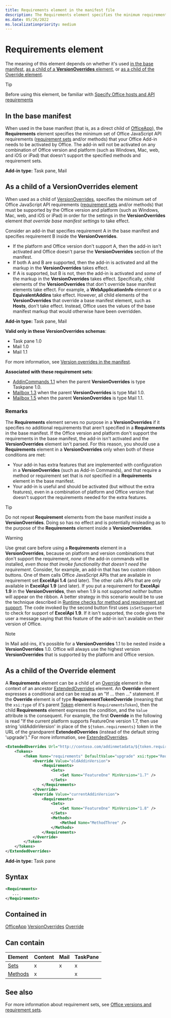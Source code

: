 ```yaml
---
title: Requirements element in the manifest file
description: The Requirements element specifies the minimum requirement set and methods your Office Add-in needs to be activated by Office or to override base manifest settings.
ms.date: 05/26/2022
ms.localizationpriority: medium
---
```


# Requirements element

The meaning of this element depends on whether it's used [in the base manifest](#in-the-base-manifest), [as a child of a **VersionOverrides** element](#as-a-child-of-a-versionoverrides-element), or [as a child of the Override element](#as-a-child-of-the-override-element).

> [!TIP]
> Before using this element, be familiar with [Specify Office hosts and API requirements](/office/dev/add-ins/develop/specify-office-hosts-and-api-requirements)

## In the base manifest

When used in the base manifest (that is, as a direct child of [OfficeApp](officeapp.md)), the **Requirements** element specifies the minimum set of Office JavaScript API requirements ([requirement sets](/office/dev/add-ins/develop/office-versions-and-requirement-sets#specify-office-applications-and-requirement-sets) and/or methods) that your Office Add-in needs to be activated by Office. The add-in will not be activated on any combination of Office version and platform (such as Windows, Mac, web, and iOS or iPad) that doesn't support the specified methods and requirement sets.

**Add-in type:** Task pane, Mail

## As a child of a VersionOverrides element

When used as a child of [VersionOverrides](versionoverrides.md), specifies the minimum set of Office JavaScript API requirements ([requirement sets](/office/dev/add-ins/develop/office-versions-and-requirement-sets#specify-office-applications-and-requirement-sets) and/or methods) that must be supported by the Office version and platform (such as Windows, Mac, web, and iOS or iPad) in order for the settings in the **VersionOverrides** element *that override base manifest settings* to take effect.

Consider an add-in that specifies requirement A in the base manifest and specifies requirement B inside the **VersionOverrides**. 

- If the platform and Office version don't support A, then the add-in isn't activated and Office doesn't parse the **VersionOverrides** section of the manifest. 
- If both A and B are supported, then the add-in is activated and all the markup in the **VersionOverrides** takes effect. 
- If A is supported, but B is not, then the add-in is activated and *some* of the markup in the **VersionOverrides** takes effect. Specifically, child elements of the **VersionOverrides** that don't override base manifest elements take effect. For example, a **WebApplicationInfo** element or a **EquivalentAddins** take effect. However, all child elements of the **VersionOverrides** that override a base manifest element, such as **Hosts**, don't take effect. Instead, Office uses the values of the base manifest markup that would otherwise have been overridden. 

**Add-in type:** Task pane, Mail

**Valid only in these VersionOverrides schemas**:

- Task pane 1.0
- Mail 1.0
- Mail 1.1

For more information, see [Version overrides in the manifest](/office/dev/add-ins/develop/add-in-manifests#version-overrides-in-the-manifest).

**Associated with these requirement sets**:

- [AddinCommands 1.1](../requirement-sets/common/add-in-commands-requirement-sets.md) when the parent **VersionOverrides** is type Taskpane 1.0.
- [Mailbox 1.3](../requirement-sets/outlook/requirement-set-1.3/outlook-requirement-set-1.3.md) when the parent **VersionOverrides** is type Mail 1.0.
- [Mailbox 1.5](../requirement-sets/outlook/requirement-set-1.5/outlook-requirement-set-1.5.md) when the parent **VersionOverrides** is type Mail 1.1.

### Remarks

The **Requirements** element serves no purpose in a **VersionOverrides** if it specifies no additional requirements that aren't specified in a **Requirements** in the base manifest. If the Office version and platform don't support the requirements in the base manifest, the add-in isn't activated and the **VersionOverrides** element isn't parsed. For this reason, you should use a **Requirements** element in a **VersionOverrides** only when both of these conditions are met:

- Your add-in has extra features that are implemented with configuration in a **VersionOverrides** (such as Add-in Commands), and that require a method or requirement set that is *not* specified in a **Requirements** element in the base manifest.
- Your add-in is useful and should be activated (but without the extra features), even in a combination of platform and Office version that doesn't support the requirements needed for the extra features.

> [!TIP]
> Do not repeat **Requirement** elements from the base manifest inside a **VersionOverrides**. Doing so has no effect and is potentially misleading as to the purpose of the **Requirements** element inside a **VersionOverrides**.

> [!WARNING]
> Use great care before using a **Requirements** element in a **VersionOverrides**, because on platform and version combinations that don't support the requirement, *none* of the add-in commands will be installed, *even those that invoke functionality that doesn't need the requirement*. Consider, for example, an add-in that has two custom ribbon buttons. One of them calls Office JavaScript APIs that are available in requirement set **ExcelApi 1.4** (and later). The other calls APIs that are only available in **ExcelApi 1.9** (and later). If you put a requirement for **ExcelApi 1.9** in the **VersionOverrides**, then when 1.9 is not supported *neither* button will appear on the ribbon. A better strategy in this scenario would be to use the technique described in [Runtime checks for method and requirement set support](/office/dev/add-ins/develop/specify-office-hosts-and-api-requirements#runtime-checks-for-method-and-requirement-set-support). The code invoked by the second button first uses `isSetSupported` to check for support of **ExcelApi 1.9**. If it isn't supported, the code gives the user a message saying that this feature of the add-in isn't available on their version of Office. 

> [!NOTE]
> In Mail add-ins, it's possible for a **VersionOverrides** 1.1 to be nested inside a **VersionOverrides** 1.0. Office will always use the highest version **VersionOverrides** that is supported by the platform and Office version.

## As a child of the Override element

A **Requirements** element can be a child of an [Override](override.md) element in the context of an ancestor [ExtendedOverrides](extendedoverrides.md) element. An **Override** element expresses a conditional and can be read as an "If ... then ..." statement. If the **Override** element is of type **RequirementTokenOverride** (meaning that the `xsi:type` of it's parent [Token](token.md) element is `RequirementsToken`), then the child **Requirements** element expresses the condition, and the `Value` attribute is the consequent. For example, the first **Override** in the following is read "If the current platform supports FeatureOne version 1.7, then use string 'oldAddinVersion' in place of the `${token.requirements}` token in the URL of the grandparent **ExtendedOverrides** (instead of the default string 'upgrade')." For more information, see [ExtendedOverrides](extendedoverrides.md).

```xml
<ExtendedOverrides Url="http://contoso.com/addinmetadata/${token.requirements}/extended-manifest-overrides.json">
    <Tokens>
        <Token Name="requirements" DefaultValue="upgrade" xsi:type="RequirementsToken">
            <Override Value="oldAddinVersion">
                <Requirements>
                    <Sets>
                        <Set Name="FeatureOne" MinVersion="1.7" />
                    </Sets>
                </Requirements>
            </Override>
            <Override Value="currentAddinVersion">
                <Requirements>
                    <Sets>
                        <Set Name="FeatureOne" MinVersion="1.8" />
                    </Sets>
                    <Methods>
                        <Method Name="MethodThree" />
                    </Methods>
                </Requirements>
            </Override>
        </Token>
    </Tokens>
</ExtendedOverrides>
```

**Add-in type:** Task pane

## Syntax

```XML
<Requirements>
   ...
</Requirements>
```

## Contained in

[OfficeApp](officeapp.md)
[VersionOverrides](versionoverrides.md)
[Override](override.md)

## Can contain

|Element|Content|Mail|TaskPane|
|:-----|:-----|:-----|:-----|
|[Sets](sets.md)|x|x|x|
|[Methods](methods.md)|x||x|

## See also

For more information about requirement sets, see [Office versions and requirement sets](/office/dev/add-ins/develop/office-versions-and-requirement-sets).
